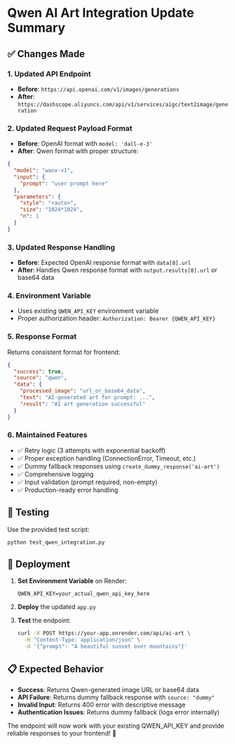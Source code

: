 # Qwen AI Art Integration Update Summary

## ✅ Changes Made

### 1. **Updated API Endpoint**
- **Before**: `https://api.openai.com/v1/images/generations`
- **After**: `https://dashscope.aliyuncs.com/api/v1/services/aigc/text2image/generation`

### 2. **Updated Request Payload Format**
- **Before**: OpenAI format with `model: 'dall-e-3'`
- **After**: Qwen format with proper structure:
```json
{
  "model": "wanx-v1",
  "input": {
    "prompt": "user prompt here"
  },
  "parameters": {
    "style": "<auto>",
    "size": "1024*1024",
    "n": 1
  }
}
```

### 3. **Updated Response Handling**
- **Before**: Expected OpenAI response format with `data[0].url`
- **After**: Handles Qwen response format with `output.results[0].url` or base64 data

### 4. **Environment Variable**
- Uses existing `QWEN_API_KEY` environment variable
- Proper authorization header: `Authorization: Bearer {QWEN_API_KEY}`

### 5. **Response Format**
Returns consistent format for frontend:
```json
{
  "success": true,
  "source": "qwen",
  "data": {
    "processed_image": "url_or_base64_data",
    "text": "AI-generated art for prompt: ...",
    "result": "AI art generation successful"
  }
}
```

### 6. **Maintained Features**
- ✅ Retry logic (3 attempts with exponential backoff)
- ✅ Proper exception handling (ConnectionError, Timeout, etc.)
- ✅ Dummy fallback responses using `create_dummy_response('ai-art')`
- ✅ Comprehensive logging
- ✅ Input validation (prompt required, non-empty)
- ✅ Production-ready error handling

## 🧪 Testing

Use the provided test script:
```bash
python test_qwen_integration.py
```

## 🚀 Deployment

1. **Set Environment Variable** on Render:
   ```
   QWEN_API_KEY=your_actual_qwen_api_key_here
   ```

2. **Deploy** the updated `app.py`

3. **Test** the endpoint:
   ```bash
   curl -X POST https://your-app.onrender.com/api/ai-art \
     -H "Content-Type: application/json" \
     -d '{"prompt": "A beautiful sunset over mountains"}'
   ```

## 📋 Expected Behavior

- **Success**: Returns Qwen-generated image URL or base64 data
- **API Failure**: Returns dummy fallback response with `source: "dummy"`
- **Invalid Input**: Returns 400 error with descriptive message
- **Authentication Issues**: Returns dummy fallback (logs error internally)

The endpoint will now work with your existing QWEN_API_KEY and provide reliable responses to your frontend! 🎉